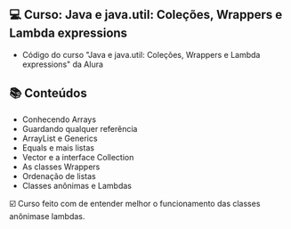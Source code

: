 ## 💻 Curso: Java e java.util: Coleções, Wrappers e Lambda expressions

- Código do curso "Java e java.util: Coleções, Wrappers e Lambda expressions" da Alura

## :books: Conteúdos
 - Conhecendo Arrays 
 - Guardando qualquer referência
 - ArrayList e Generics
 - Equals e mais listas
 - Vector e a interface Collection
 - As classes Wrappers
 - Ordenação de listas
 - Classes anônimas e Lambdas


☑️ Curso feito com de entender melhor o funcionamento das classes anônimase lambdas.
